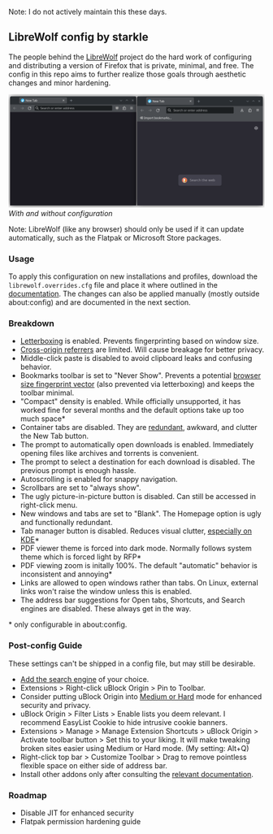 Note: I do not actively maintain this these days.

## LibreWolf config by starkle
The people behind the [LibreWolf](https://librewolf.net/docs/features/) project do the hard work of configuring and distributing a version of Firefox that is private, minimal, and free. The config in this repo aims to further realize those goals through aesthetic changes and minor hardening.

![LibreWolf config comparison](./images/comparison.png)
<br>
_With and without configuration_

Note: LibreWolf (like any browser) should only be used if it can update automatically, such as the Flatpak or Microsoft Store packages.

### Usage
To apply this configuration on new installations and profiles, download the `librewolf.overrides.cfg` file and place it where outlined in the [documentation](https://librewolf.net/docs/settings/#where-do-i-find-my-librewolfoverridescfg). The changes can also be applied manually (mostly outside about:config) and are documented in the next section.

### Breakdown
- [Letterboxing](https://librewolf.net/docs/settings/#limit-cross-origin-referers) is enabled. Prevents fingerprinting based on window size.
- [Cross-origin referrers](https://librewolf.net/docs/settings/#limit-cross-origin-referers) are limited. Will cause breakage for better privacy.
- Middle-click paste is disabled to avoid clipboard leaks and confusing behavior.
- Bookmarks toolbar is set to "Never Show". Prevents a potential [browser size fingerprint vector](https://librewolf.net/docs/faq/#does-the-bookmarks-toolbar-impact-rfps-window-size-protection) (also prevented via letterboxing) and keeps the toolbar minimal.
- "Compact" density is enabled. While officially unsupported, it has worked fine for several months and the default options take up too much space*
- Container tabs are disabled. They are [redundant](https://librewolf.net/docs/faq/#why-isnt-first-party-isolate-enabled-by-default), awkward, and clutter the New Tab button.
- The prompt to automatically open downloads is enabled. Immediately opening files like archives and torrents is convenient.
- The prompt to select a destination for each download is disabled. The previous prompt is enough hassle.
- Autoscrolling is enabled for snappy navigation.
- Scrollbars are set to "always show".
- The ugly picture-in-picture button is disabled. Can still be accessed in right-click menu.
- New windows and tabs are set to "Blank". The Homepage option is ugly and functionally redundant.
- Tab manager button is disabled. Reduces visual clutter, [especially on KDE](./images/tabman-ugly.png)*
- PDF viewer theme is forced into dark mode. Normally follows system theme which is forced light by RFP*
- PDF viewing zoom is initally 100%. The default "automatic" behavior is inconsistent and annoying*
- Links are allowed to open windows rather than tabs. On Linux, external links won't raise the window unless this is enabled.
- The address bar suggestions for Open tabs, Shortcuts, and Search engines are disabled. These always get in the way.

\* only configurable in about:config.

### Post-config Guide
These settings can't be shipped in a config file, but may still be desirable.
- [Add the search engine](https://support.mozilla.org/en-US/kb/add-or-remove-search-engine-firefox) of your choice.
- Extensions > Right-click uBlock Origin > Pin to Toolbar.
- Consider putting uBlock Origin into [Medium or Hard](https://github.com/gorhill/uBlock/wiki/Blocking-mode) mode for enhanced security and privacy.
- uBlock Origin > Filter Lists > Enable lists you deem relevant. I recommend EasyList Cookie to hide intrusive cookie banners.
- Extensions > Manage > Manage Extension Shortcuts > uBlock Origin > Activate toolbar button > Set this to your liking. It will make tweaking broken sites easier using Medium or Hard mode. (My setting: Alt+Q)
- Right-click top bar > Customize Toolbar > Drag to remove pointless flexible space on either side of address bar.
- Install other addons only after consulting the [relevant documentation](https://librewolf.net/docs/addons/).

### Roadmap
- Disable JIT for enhanced security
- Flatpak permission hardening guide
